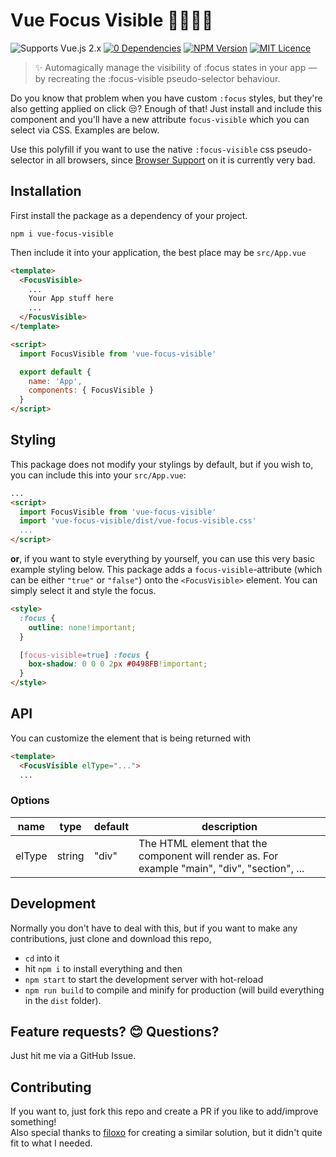 # Vue Focus Visible 🙌👩‍🦽💪
![Supports Vue.js 2.x](https://img.shields.io/badge/Vue.js-2.x-brightgreen "Supports Vue.js 2.x")
[![0 Dependencies](https://img.shields.io/badge/Zero-Dependencies-brightgreen.svg)](https://www.npmjs.com/package/vue-focus-visible)
[![NPM Version](https://img.shields.io/badge/npm-v1.0.7-brightgreen.svg)](https://www.npmjs.com/package/vue-focus-visible)
[![MIT Licence](https://img.shields.io/badge/license-MIT-blue.svg)](https://github.com/madebyfabian/vue-focus-visible/blob/master/LICENSE.md)

> ✨ Automagically manage the visibility of :focus states in your app — by recreating the :focus-visible pseudo-selector behaviour.

Do you know that problem when you have custom `:focus` styles, but they're also getting applied on click 😒? Enough of that! Just install and include this component and you'll have a new attribute `focus-visible` which you can select via CSS. Examples are below.

Use this polyfill if you want to use the native `:focus-visible` css pseudo-selector in all browsers, since [Browser Support](https://caniuse.com/css-focus-visible) on it is currently very bad.


## Installation
First install the package as a dependency of your project.
```
npm i vue-focus-visible
```

Then include it into your application, the best place may be `src/App.vue`
```html
<template>
  <FocusVisible>
    ... 
    Your App stuff here
    ...
  </FocusVisible>
</template>

<script>
  import FocusVisible from 'vue-focus-visible'

  export default {
    name: 'App',
    components: { FocusVisible }
  }
</script>
```


## Styling

This package does not modify your stylings by default, but if you wish to, you can include this into your `src/App.vue`:
```html
...
<script>
  import FocusVisible from 'vue-focus-visible'
  import 'vue-focus-visible/dist/vue-focus-visible.css'
  ...
</script>
```

__or__, if you want to style everything by yourself, you can use this very basic example styling below.
This package adds a `focus-visible`-attribute (which can be either `"true"` or `"false"`) onto the `<FocusVisible>` element. You can simply select it and style the focus.

```html
<style>
  :focus {
    outline: none!important;
  }

  [focus-visible=true] :focus {
    box-shadow: 0 0 0 2px #0498FB!important;
  }
</style>
```

## API
You can customize the element that is being returned with
```html
<template>
  <FocusVisible elType="...">
  ...
```

### Options
<table>
  <thead>
    <tr>
      <th>name</th>
      <th>type</th>
      <th>default</th>
      <th>description</th>
    </tr>
  </thead>
  <tbody>
    <tr>
      <td>
        elType
      </td>
      <td>
        string
      </td>
      <td>
        "div"
      </td>
      <td>
        The HTML element that the component will render as. For example "main", "div", "section", ...
      </td>
    </tr>
  </tbody>
</table>


## Development
Normally you don't have to deal with this, but if you want to make any contributions, just clone and download this repo, 
- `cd` into it
- hit `npm i` to install everything and then
- `npm start` to start the development server with hot-reload
- `npm run build` to compile and minify for production (will build everything in the `dist` folder).


## Feature requests? 😊 Questions?
Just hit me via a GitHub Issue.


## Contributing
If you want to, just fork this repo and create a PR if you like to add/improve something!
<br>
Also special thanks to [filoxo](https://github.com/filoxo) for creating a similar solution, but it didn't quite fit to what I needed.
